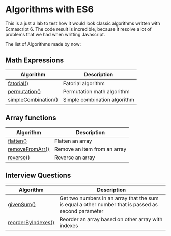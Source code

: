 # Algorithms with ES6

This is a just a lab to test how it would look classic algorithms written with Ecmascript 6. The code result is incredible, because it resolve a lot of problems that we had when writting Javascript.

The list of Algorithms made by now:

## Math Expressions

Algorithm | Description
--------- | -----------
[fatorial()](/src/math/fatorial.js) | Fatorial algorithm
[permutation()](/src/math/permutation.js) | Permutation math algorithm
[simpleCombination()](/src/math/simple-combination.js) | Simple combination algorithm

## Array functions

Algorithm | Description
--------- | -----------
[flatten()](/src/array/flatten.js) | Flatten an array
[removeFromArr()](/src/array/remove-from-array.js) | Remove an item from an array
[reverse()](/src/array/reverse.js) | Reverse an array

## Interview Questions

Algorithm | Description
--------- | -----------
[givenSum()](/src/interview-questions/given-sum.js) | Get two numbers in an array that the sum is equal a other number that is passed as second parameter
[reorderByIndexes()](/src/interview-questions/reorder-by-indexes.js) | Reorder an array based on other array with indexes
